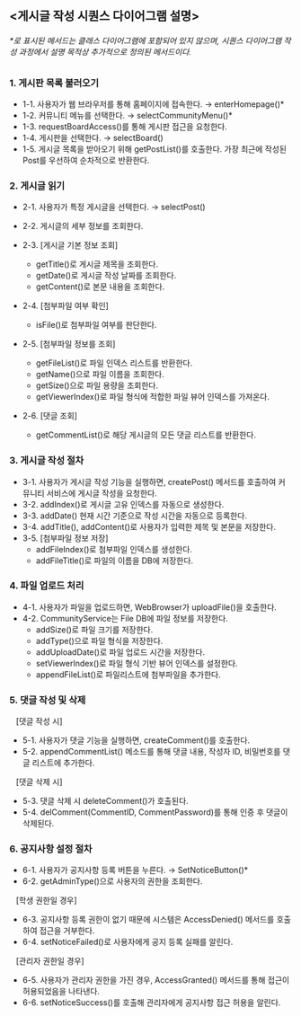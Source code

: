 ## <게시글 작성 시퀀스 다이어그램 설명>

###### *로 표시된 메서드는 클래스 다이어그램에 포함되어 있지 않으며, 시퀀스 다이어그램 작성 과정에서 설명 목적상 추가적으로 정의된 메서드이다. <br>

### 1. **게시판 목록 불러오기** <br>
- 1-1. 사용자가 웹 브라우저를 통해 홈페이지에 접속한다. → enterHomepage()*
- 1-2. 커뮤니티 메뉴를 선택한다. → selectCommunityMenu()*
- 1-3. requestBoardAccess()를 통해 게시판 접근을 요청한다.
- 1-4. 게시판을 선택한다. → selectBoard()
- 1-5. 게시글 목록을 받아오기 위해 getPostList()를 호출한다. 가장 최근에 작성된 Post를 우선하여 순차적으로 반환한다.

### 2. **게시글 읽기** <br>
- 2-1. 사용자가 특정 게시글을 선택한다. → selectPost()
- 2-2. 게시글의 세부 정보를 조회한다.

- 2-3. [게시글 기본 정보 조회] <br>
  - getTitle()로 게시글 제목을 조회한다.
  - getDate()로 게시글 작성 날짜를 조회한다.
  - getContent()로 본문 내용을 조회한다.

- 2-4. [첨부파일 여부 확인] <br>
  - isFile()로 첨부파일 여부를 판단한다.
    
- 2-5. [첨부파일 정보를 조회] <br>
  - getFileList()로 파일 인덱스 리스트를 반환한다.
  - getName()으로 파일 이름을 조회한다.
  - getSize()으로 파일 용량을 조회한다.
  - getViewerIndex()로 파일 형식에 적합한 파일 뷰어 인덱스를 가져온다.
    
- 2-6. [댓글 조회] <br>
  - getCommentList()로 해당 게시글의 모든 댓글 리스트를 반환한다.

### 3. **게시글 작성 절차** <br>
- 3-1. 사용자가 게시글 작성 기능을 실행하면, createPost() 메서드를 호출하여 커뮤니티 서비스에 게시글 작성을 요청한다.
- 3-2. addIndex()로 게시글 고유 인덱스를 자동으로 생성한다.
- 3-3. addDate() 현재 시간 기준으로 작성 시간을 자동으로 등록한다.
- 3-4. addTitle(), addContent()로 사용자가 입력한 제목 및 본문을 저장한다.
- 3-5. [첨부파일 정보 저장] <br>
  - addFileIndex()로 첨부파일 인덱스를 생성한다.
  - addFileTitle()로 파일의 이름을 DB에 저장한다.

### 4. **파일 업로드 처리** <br>
- 4-1. 사용자가 파일을 업로드하면, WebBrowser가 uploadFile()을 호출한다.  
- 4-2. CommunityService는 File DB에 파일 정보를 저장한다.
  - addSize()로 파일 크기를 저장한다.
  - addType()으로 파일 형식을 저장한다.
  - addUploadDate()로 파일 업로드 시간을 저장한다.
  - setViewerIndex()로 파일 형식 기반 뷰어 인덱스를 설정한다.  
  - appendFileList()로 파일리스트에 첨부파일을 추가한다.

### 5. **댓글 작성 및 삭제** <br>

&nbsp;&nbsp;&nbsp;[댓글 작성 시] <br>
- 5-1. 사용자가 댓글 기능을 실행하면, createComment()를 호출한다.
- 5-2. appendCommentList() 메소드를 통해 댓글 내용, 작성자 ID, 비밀번호를 댓글 리스트에 추가한다.

&nbsp;&nbsp;&nbsp;[댓글 삭제 시] <br>
- 5-3. 댓글 삭제 시 deleteComment()가 호출된다.
- 5-4. delComment(CommentID, CommentPassword)를 통해 인증 후 댓글이 삭제된다.

### 6. **공지사항 설정 절차** <br>
- 6-1. 사용자가 공지사항 등록 버튼을 누른다. → SetNoticeButton()*
- 6-2. getAdminType()으로 사용자의 권한을 조회한다.

&nbsp;&nbsp;&nbsp;[학생 권한일 경우] <br>
- 6-3. 공지사항 등록 권한이 없기 때문에 시스템은 AccessDenied() 메서드를 호출하여 접근을 거부한다.
- 6-4. setNoticeFailed()로 사용자에게 공지 등록 실패를 알린다.

&nbsp;&nbsp;&nbsp;[관리자 권한일 경우] <br>
- 6-5. 사용자가 관리자 권한을 가진 경우, AccessGranted() 메서드를 통해 접근이 허용되었음을 나타낸다.
- 6-6. setNoticeSuccess()를 호출해 관리자에게 공지사항 접근 허용을 알린다.
